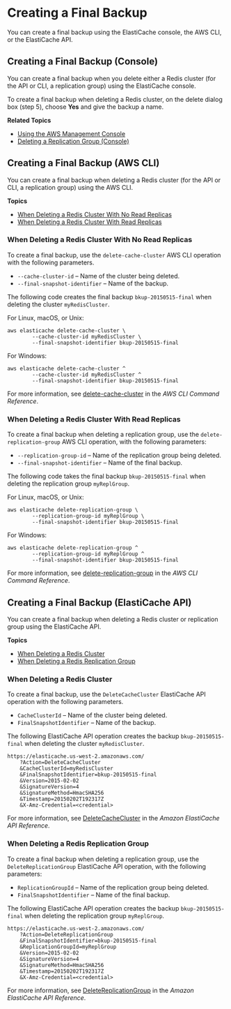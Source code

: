 # Creating a Final Backup<a name="backups-final"></a>

You can create a final backup using the ElastiCache console, the AWS CLI, or the ElastiCache API\.

## Creating a Final Backup \(Console\)<a name="backups-final-CON"></a>

You can create a final backup when you delete either a Redis cluster \(for the API or CLI, a replication group\) using the ElastiCache console\.

To create a final backup when deleting a Redis cluster, on the delete dialog box \(step 5\), choose **Yes** and give the backup a name\.

**Related Topics**
+ [Using the AWS Management Console](Clusters.Delete.md#Clusters.Delete.CON)
+ [Deleting a Replication Group \(Console\)](Replication.DeletingRepGroup.md#Replication.DeletingRepGroup.CON)

## Creating a Final Backup \(AWS CLI\)<a name="backups-final-CLI"></a>

You can create a final backup when deleting a Redis cluster \(for the API or CLI, a replication group\) using the AWS CLI\.

**Topics**
+ [When Deleting a Redis Cluster With No Read Replicas](#w44aac18c39c47b9b7)
+ [When Deleting a Redis Cluster With Read Replicas](#w44aac18c39c47b9b9)

### When Deleting a Redis Cluster With No Read Replicas<a name="w44aac18c39c47b9b7"></a>

To create a final backup, use the `delete-cache-cluster` AWS CLI operation with the following parameters\.
+ `--cache-cluster-id` – Name of the cluster being deleted\.
+ `--final-snapshot-identifier` – Name of the backup\.

The following code creates the final backup `bkup-20150515-final` when deleting the cluster `myRedisCluster`\.

For Linux, macOS, or Unix:

```
aws elasticache delete-cache-cluster \
        --cache-cluster-id myRedisCluster \
        --final-snapshot-identifier bkup-20150515-final
```

For Windows:

```
aws elasticache delete-cache-cluster ^
        --cache-cluster-id myRedisCluster ^
        --final-snapshot-identifier bkup-20150515-final
```

For more information, see [delete\-cache\-cluster](https://docs.aws.amazon.com/cli/latest/reference/elasticache/delete-cache-cluster.html) in the *AWS CLI Command Reference*\.

### When Deleting a Redis Cluster With Read Replicas<a name="w44aac18c39c47b9b9"></a>

To create a final backup when deleting a replication group, use the `delete-replication-group` AWS CLI operation, with the following parameters:
+ `--replication-group-id` – Name of the replication group being deleted\.
+ `--final-snapshot-identifier` – Name of the final backup\.

The following code takes the final backup `bkup-20150515-final` when deleting the replication group `myReplGroup`\.

For Linux, macOS, or Unix:

```
aws elasticache delete-replication-group \
        --replication-group-id myReplGroup \
        --final-snapshot-identifier bkup-20150515-final
```

For Windows:

```
aws elasticache delete-replication-group ^
        --replication-group-id myReplGroup ^
        --final-snapshot-identifier bkup-20150515-final
```

For more information, see [delete\-replication\-group](https://docs.aws.amazon.com/cli/latest/reference/elasticache/delete-replication-group.html) in the *AWS CLI Command Reference*\.

## Creating a Final Backup \(ElastiCache API\)<a name="backups-final-API"></a>

You can create a final backup when deleting a Redis cluster or replication group using the ElastiCache API\.

**Topics**
+ [When Deleting a Redis Cluster](#backups-final-API-Redis-cluster)
+ [When Deleting a Redis Replication Group](#backups-final-API-Redis-rg)

### When Deleting a Redis Cluster<a name="backups-final-API-Redis-cluster"></a>

To create a final backup, use the `DeleteCacheCluster` ElastiCache API operation with the following parameters\.
+ `CacheClusterId` – Name of the cluster being deleted\.
+ `FinalSnapshotIdentifier` – Name of the backup\.

The following ElastiCache API operation creates the backup `bkup-20150515-final` when deleting the cluster `myRedisCluster`\.

```
https://elasticache.us-west-2.amazonaws.com/
    ?Action=DeleteCacheCluster
    &CacheClusterId=myRedisCluster
    &FinalSnapshotIdentifier=bkup-20150515-final
    &Version=2015-02-02
    &SignatureVersion=4
    &SignatureMethod=HmacSHA256
    &Timestamp=20150202T192317Z
    &X-Amz-Credential=<credential>
```

For more information, see [DeleteCacheCluster](https://docs.aws.amazon.com/AmazonElastiCache/latest/APIReference/API_DeleteCacheCluster.html) in the *Amazon ElastiCache API Reference*\.

### When Deleting a Redis Replication Group<a name="backups-final-API-Redis-rg"></a>

To create a final backup when deleting a replication group, use the `DeleteReplicationGroup` ElastiCache API operation, with the following parameters:
+ `ReplicationGroupId` – Name of the replication group being deleted\.
+ `FinalSnapshotIdentifier` – Name of the final backup\.

The following ElastiCache API operation creates the backup `bkup-20150515-final` when deleting the replication group `myReplGroup`\.

```
https://elasticache.us-west-2.amazonaws.com/
    ?Action=DeleteReplicationGroup
    &FinalSnapshotIdentifier=bkup-20150515-final
    &ReplicationGroupId=myReplGroup
    &Version=2015-02-02
    &SignatureVersion=4
    &SignatureMethod=HmacSHA256
    &Timestamp=20150202T192317Z
    &X-Amz-Credential=<credential>
```

For more information, see [DeleteReplicationGroup](https://docs.aws.amazon.com/AmazonElastiCache/latest/APIReference/API_DeleteReplicationGroup.html) in the *Amazon ElastiCache API Reference*\.